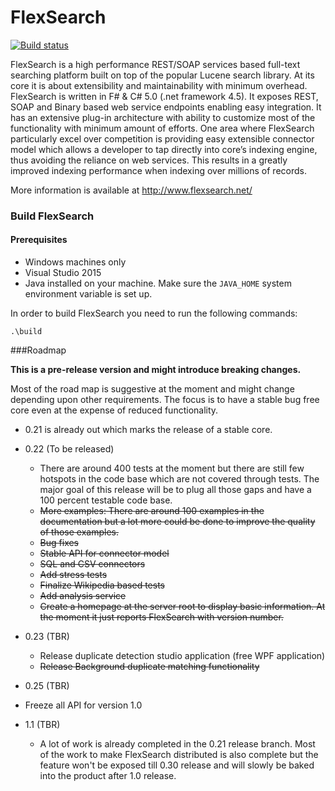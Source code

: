 FlexSearch
==========

[![Build status](https://ci.appveyor.com/api/projects/status/lv07ggb6pxxt4dtg/branch/master?svg=true)](https://ci.appveyor.com/project/seemantr/flexsearch/branch/master)

FlexSearch is a high performance REST/SOAP services based full-text searching platform built on top of the popular Lucene search library.  At its core it is about extensibility and maintainability with minimum overhead. 
FlexSearch is written in F# & C# 5.0 (.net framework 4.5). It exposes REST, SOAP and Binary based web service endpoints enabling easy integration. It has an extensive plug-in architecture with ability to customize most of the functionality with minimum amount of efforts. One area where FlexSearch particularly excel over competition is providing easy extensible connector model which allows a developer to tap directly into core’s indexing engine, thus avoiding the reliance on web services. This results in a greatly improved indexing performance when indexing over millions of records.

More information is available at http://www.flexsearch.net/


### Build FlexSearch

#### Prerequisites
- Windows machines only
- Visual Studio 2015
- Java installed on your machine. Make sure the `JAVA_HOME` system environment variable is set up.

In order to build FlexSearch you need to run the following commands:
```
.\build
```


###Roadmap

**This is a pre-release version and might introduce breaking changes.** 

Most of the road map is suggestive at the moment and might change depending upon other requirements. The focus is to have a stable bug free core even at the expense of reduced functionality.

- 0.21 is already out which marks the release of a stable core.

- 0.22 (To be released)
  - There are around 400 tests at the moment but there are still few hotspots in the code base which are not covered through tests. The major goal of this release will be to plug all those gaps and have a 100 percent testable code base.
  - ~~More examples: There are around 100 examples in the documentation but a lot more could be done to improve the quality of those examples.~~
  - ~~Bug fixes~~
  - ~~Stable API for connector model~~
  - ~~SQL and CSV connectors~~
  - ~~Add stress tests~~
  - ~~Finalize Wikipedia based tests~~
  - ~~Add analysis service~~
  - ~~Create a homepage at the server root to display basic information. At the moment it just reports FlexSearch with version number.~~
  
- 0.23 (TBR)
  -   Release duplicate detection studio application (free WPF application)
  -   ~~Release Background duplicate matching functionality~~

-   0.25 (TBR)
  - Freeze all API for version 1.0     

- 1.1 (TBR)
  - A lot of work is already completed in the 0.21 release branch. Most of the work to make FlexSearch distributed is also complete but the feature won't be exposed till 0.30 release and will slowly be baked into the product after 1.0 release.

